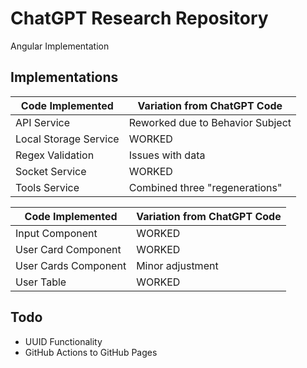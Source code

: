 # ChatGPT Research Repository

Angular Implementation

## Implementations

| Code Implemented | Variation from ChatGPT Code |
|------------------|-----------------------------|
| API Service | Reworked due to Behavior Subject |
| Local Storage Service | WORKED |
| Regex Validation | Issues with data |
| Socket Service | WORKED |
| Tools Service | Combined three "regenerations" |

| Code Implemented | Variation from ChatGPT Code |
|------------------|-----------------------------|
| Input Component | WORKED |
| User Card Component | WORKED |
| User Cards Component | Minor adjustment |
| User Table | WORKED |

## Todo

* UUID Functionality
* GitHub Actions to GitHub Pages
